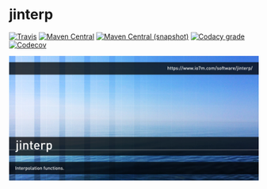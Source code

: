 jinterp
===

[![Travis](https://img.shields.io/travis/io7m/jinterp.png?style=flat-square)](https://travis-ci.org/io7m/jinterp)
[![Maven Central](https://img.shields.io/maven-central/v/com.io7m.jinterp/com.io7m.jinterp.png?style=flat-square)](http://search.maven.org/#search%7Cga%7C1%7Cg%3A%22com.io7m.jinterp%22)
[![Maven Central (snapshot)](https://img.shields.io/nexus/s/https/oss.sonatype.org/com.io7m.jinterp/com.io7m.jinterp.svg?style=flat-square)](https://oss.sonatype.org/content/repositories/snapshots/com/io7m/jinterp/)
[![Codacy grade](https://img.shields.io/codacy/grade/4c3763fdca444289852e7eaf2d7e68c3.png?style=flat-square)](https://www.codacy.com/app/github_79/jinterp)
[![Codecov](https://img.shields.io/codecov/c/github/io7m/jinterp.png?style=flat-square)](https://codecov.io/gh/io7m/jinterp)

![jinterp](./src/site/resources/jinterp.jpg?raw=true)
